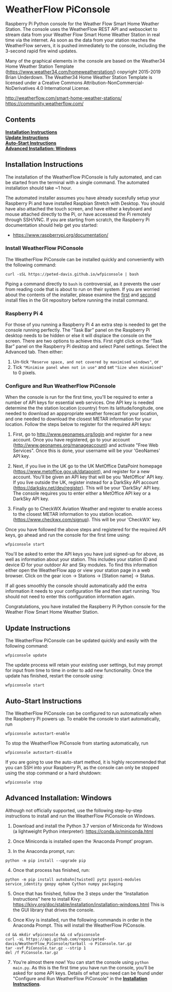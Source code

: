 # WeatherFlow PiConsole
Raspberry Pi Python console for the Weather Flow Smart Home Weather Station. The 
console uses the WeatherFlow REST API and websocket to stream data from your 
Weather Flow Smart Home Weather Station in real time via the internet. As soon 
as the data from your station reaches the WeatherFlow servers, it is pushed 
immediately to the console, including the 3-second rapid fire wind updates.   

Many of the graphical elements in the console are based on the Weather34 Home
Weather Station Template (https://www.weather34.com/homeweatherstation/) 
copyright 2015-2019 Brian Underdown. The Weather34 Home Weather Station Template 
is licensed under a Creative Commons Attribution-NonCommercial-NoDerivatives 4.0 
International License.

http://weatherflow.com/smart-home-weather-stations/  
https://community.weatherflow.com/

## Contents

**[Installation Instructions](#installation-instructions)**<br>
**[Update Instructions](#update-instructions)**<br>
**[Auto-Start Instructions](#auto-start-instructions)**<br>
**[Advanced Installation: Windows](#advanced-installation-windows)**<br>

## Installation Instructions

The installation of the WeatherFlow PiConsole is fully automated, and can
be started from the terminal with a single command. The automated installation 
should take ~1 hour.

The automated installer assumes you have already sucesfully setup your Raspberry 
Pi and have installed Raspbian Stretch with Desktop. You should have also 
attached the touch screen, and have either a keyboard and mouse attached 
directly to the Pi, or have accessesd the Pi remotely through SSH/VNC. If you 
are starting from scratch, the Raspberry Pi documentation should help get you
started:

* https://www.raspberrypi.org/documentation/

### Install WeatherFlow PiConsole

The WeatherFlow PiConsole can be installed quickly and conveniently with the 
following command:
```
curl -sSL https://peted-davis.github.io/wfpiconsole | bash
```
Piping a command directly to ```bash``` is controversial, as it prevents the 
user from reading code that is about to run on their system. If you are worried 
about the contents of the installer, please examine the [first](https://raw.githubusercontent.com/peted-davis/peted-davis.github.io/master/wfpiconsole) 
and [second](https://raw.githubusercontent.com/peted-davis/WeatherFlow_PiConsole/master/wfpiconsole.sh) 
install files in the Git repository before running the install command.

### Raspberry Pi 4

For those of you running a Raspberry Pi 4 an extra step is needed to get the console 
running perfectly. The “Task Bar” panel on the Raspberry Pi desktop needs to be hidden 
or else it will displace the console on the screen. There are two options to achieve this. 
First right click on the “Task Bar” panel on the Raspberry Pi desktop and select Panel 
settings. Select the Advanced tab. Then either:

1. Un-tick ```"Reserve space, and not covered by maximised windows"```, or
2. Tick ```"Minimise panel when not in use"``` and set ```"Size when minimised"``` to 0 pixels.

### Configure and Run WeatherFlow PiConsole

When the console is run for the first time, you'll be required to enter a number 
of API keys for essential web services. One API key is needed determine the the 
station location (country) from its latitude/longitude, one needed to download 
an apppropriate weather forecast for your location, and one needed to download 
the closest METAR information for your location. Follow the steps below to
register for the required API keys: 

1. First, go to http://www.geonames.org/login and register for a new account. Once
you have registered, go to your account (http://www.geonames.org/manageaccount)
and activate "Free Web Services". Once this is done, your username will be your
'GeoNames' API key.

2. Next, if you live in the UK go to the UK MetOffice DataPoint homepage
(https://www.metoffice.gov.uk/datapoint), and register for a new account. You'll
be given an API key that will be you 'MetOffice' API key. If you live outside 
the UK, register instead for a DarkSky API account (https://darksky.net/dev/register). 
This will be your 'DarkSky' API key. The console requires you to enter either a 
MetOffice API key or a DarkSky API key.

3. Finally go to CheckWX Aviation Weather and register to enable access to the 
closest METAR information to you station location. 
(https://www.checkwx.com/signup). This will be your 'CheckWX' key.

Once you have followed the above steps and registered for the required API keys, 
go ahead and run the console for the first time using:
```
wfpiconsole start
```
You'll be asked to enter the API keys you have just signed-up for above, as well 
as information about your station. This includes your station ID and device ID 
for your outdoor Air and Sky modules. To find this information either open the 
WeatherFlow app or view your station page in a web browser. Click on the gear 
icon -> Stations -> [Station name] -> Status.

If all goes smoothly the console should automatically add the extra information 
it needs to your configuration file and then start running. You should not need 
to enter this configuration information again.

Congratulations, you have installed the Raspberry Pi Python console for the 
Weather Flow Smart Home Weather Station.

## Update Instructions

The WeatherFlow PiConsole can be updated quickly and easily with the following 
command:
```
wfpiconsole update
```
The update process will retain your existing user settings, but may prompt for
input from time to time in order to add new functionality. Once the update has 
finished, restart the console using:
```
wfpiconsole start
```

## Auto-Start Instructions

The WeatherFlow PiConsole can be configured to run automatically when the
Raspberry Pi powers up. To enable the console to start automatically, run
```
wfpiconsole autostart-enable
```
To stop the WeatherFlow PiConsole from starting automatically, run
```
wfpiconsole autostart-disable
```
If you are going to use the auto-start method, it is highly recommended that you 
can SSH into your Raspberry Pi, as the console can only be stopped using the 
stop command or a hard shutdown:
```
wfpiconsole stop
```

## Advanced Installation: Windows

Although not officially supported, use the following step-by-step instructions
to install and run the WeatherFlow PiConsole on Windows.

1. Download and install the Python 3.7 version of Miniconda for Windows (a lightweight Python
interpreter): https://conda.io/miniconda.html

2. Once Miniconda is installed open the ‘Anaconda Prompt’ program.

3. In the Anaconda prompt, run:
```
python -m pip install --upgrade pip
```

4. Once that process has finished, run:
```
python -m pip install autobahn[twisted] pytz pyasn1-modules service_identity geopy ephem Cython numpy packaging
```

5. Once that has finished, follow the 3 steps under the “Installation Instructions” here to install Kivy: https://kivy.org/doc/stable/installation/installation-windows.html
This is the GUI library that drives the console. 

6. Once Kivy is installed, run the following commands in order in the Anaconda Prompt. This will install the
WeatherFlow PiConsole.
```
cd && mkdir wfpiconsole && cd wfpiconsole
curl -sL https://api.github.com/repos/peted-davis/WeatherFlow_PiConsole/tarball -o PiConsole.tar.gz
tar -xvf PiConsole.tar.gz --strip 1
del /f PiConsole.tar.gz
```

7. You’re almost there now! You can start the console using ```python main.py```. As this is the first time 
you have run the console, you’ll be asked for some API keys. Details of what you need can be found under 
"Configure and Run WeatherFlow PiConsole" in the **[Installation Instructions](#installation-instructions)**.
